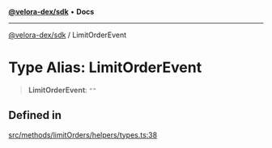 [**@velora-dex/sdk**](../README.md) • **Docs**

***

[@velora-dex/sdk](../globals.md) / LimitOrderEvent

# Type Alias: LimitOrderEvent

> **LimitOrderEvent**: `""`

## Defined in

[src/methods/limitOrders/helpers/types.ts:38](https://github.com/paraswap/paraswap-sdk/blob/master/src/methods/limitOrders/helpers/types.ts#L38)
